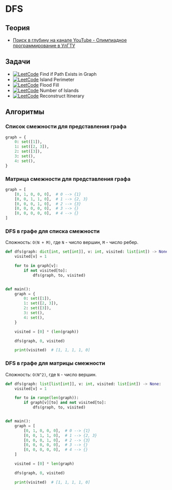 # DFS

## Теория

- [Поиск в глубину на канале YouTube - Олимпиадное программирование в УлГТУ](https://youtube.com/playlist?list=PLGhUJWLZ8uQ69hYB-AtVCerJ5yqh_5awR&feature=shared)

## Задачи

- [![LeetCode](https://img.shields.io/badge/LeetCode-00b8a3)](https://leetcode.com/problems/find-if-path-exists-in-graph) Find if Path Exists in Graph
- [![LeetCode](https://img.shields.io/badge/LeetCode-00b8a3)](https://leetcode.com/problems/island-perimeter) Island Perimeter
- [![LeetCode](https://img.shields.io/badge/LeetCode-00b8a3)](https://leetcode.com/problems/flood-fill) Flood Fill
- [![LeetCode](https://img.shields.io/badge/LeetCode-00b8a3)](https://leetcode.com/problems/number-of-islands) Number of Islands
- [![LeetCode](https://img.shields.io/badge/LeetCode-ff375f)](https://leetcode.com/problems/reconstruct-itinerary) Reconstruct Itinerary

## Алгоритмы

### Список смежности для представления графа

```python
graph = {
    0: set([1]),
    1: set([2, 3]),
    2: set([3]),
    3: set(),
    4: set(),
}
```

### Матрица смежности для представления графа

```python
graph = [
    [0, 1, 0, 0, 0],  # 0 --> {1}
    [0, 0, 1, 1, 0],  # 1 --> {2, 3}
    [0, 0, 0, 1, 0],  # 2 --> {3}
    [0, 0, 0, 0, 0],  # 3 --> {}
    [0, 0, 0, 0, 0],  # 4 --> {}
]
```

### DFS в графе для списка смежности

Сложность: `O(N + M)`, где `N` - число вершин, `M` - число ребер.

```python
def dfs(graph: dict[int, set[int]], v: int, visited: list[int]) -> None:
    visited[v] = 1

    for to in graph[v]:
        if not visited[to]:
            dfs(graph, to, visited)


def main():
    graph = {
        0: set([1]),
        1: set([2, 3]),
        2: set([3]),
        3: set(),
        4: set(),
    }

    visited = [0] * (len(graph))

    dfs(graph, 0, visited)

    print(visited)  # [1, 1, 1, 1, 0]
```

### DFS в графе для матрицы смежности

Сложность: `O(N^2)`, где `N` - число вершин.

```python
def dfs(graph: list[list[int]], v: int, visited: list[int]) -> None:
    visited[v] = 1

    for to in range(len(graph)):
        if graph[v][to] and not visited[to]:
            dfs(graph, to, visited)


def main():
    graph = [
        [0, 1, 0, 0, 0],  # 0 --> {1}
        [0, 0, 1, 1, 0],  # 1 --> {2, 3}
        [0, 0, 0, 1, 0],  # 2 --> {3}
        [0, 0, 0, 0, 0],  # 3 --> {}
        [0, 0, 0, 0, 0],  # 4 --> {}
    ]

    visited = [0] * len(graph)

    dfs(graph, 0, visited)

    print(visited)  # [1, 1, 1, 1, 0]
```
